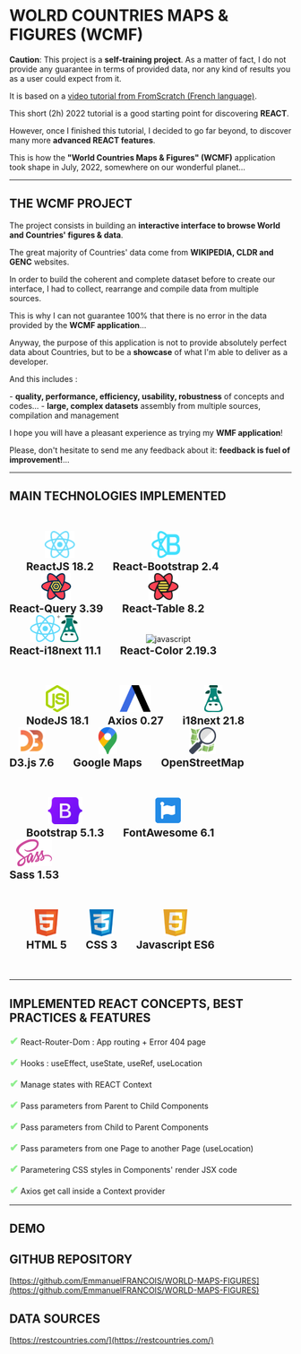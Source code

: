 # WOLRD COUNTRIES MAPS & FIGURES (WCMF)

**Caution**: This project is a **self-training project**. As a matter of fact, I do not provide any guarantee in terms of provided data, nor any kind of results you as a user could expect from it.

It is based on a [video tutorial from FromScratch (French language)](https://www.youtube.com/watch?v=f0X1Tl8aHtA).

This short (2h) 2022 tutorial is a good starting point for discovering **REACT**.

However, once I finished this tutorial, I decided to go far beyond, to discover many more **advanced REACT features**.

This is how the **"World Countries Maps & Figures" (WCMF)** application took shape in July, 2022, somewhere on our wonderful planet...

---

## THE WCMF PROJECT

<p>The project consists in building an <strong>interactive interface to browse World and Countries' figures & data</strong>.</p>
<p>The great majority of Countries' data come from  <strong>WIKIPEDIA, CLDR and GENC</strong> websites.</p>
<p>In order to build the coherent and complete dataset before to create our interface, I had to collect, rearrange and compile data from multiple sources.</p>
<p>This is why I can not guarantee 100% that there is no error in the data provided by the <strong>WCMF application</strong>...</p>
<p>Anyway, the purpose of this application is not to provide absolutely perfect data about Countries, but to be a <strong>showcase</strong> of what I'm able to deliver as a developer.</p>
<p>And this includes :</p>
- <strong>quality, performance, efficiency, usability, robustness</strong> of concepts and codes...
- <strong>large, complex datasets</strong> assembly from multiple sources, compilation and management

<p>I hope you will have a pleasant experience as trying my <strong>WMF application</strong>!</p>
<p>Please, don't hesitate to send me any feedback about it: <strong>feedback is fuel of improvement!</strong>...</p>

---

## MAIN TECHNOLOGIES IMPLEMENTED

<div style="margin: 50px 0 50px 0;">
  <div style="display: inline-block; margin: 0 30px 0 30px; text-align: center;">
    <img src="./src/assets/logos/React.svg" alt="react" height="48" />
    <div style="font-size: 1.2rem; font-weight: bold;">ReactJS 18.2</div>
  </div>
  <div style="display: inline-block; margin: 0 30px 0 0; text-align: center;">
    <img src="./src/assets/logos/React-Bootstrap.svg" alt="javascript" height="48" />
    <div style="font-size: 1.2rem; font-weight: bold;">React-Bootstrap 2.4</div>
  </div>
  <div style="display: inline-block; margin: 0 30px 0 0; text-align: center;">
    <img src="./src/assets/logos/React-Query.svg" alt="javascript" height="48" />
    <div style="font-size: 1.2rem; font-weight: bold;">React-Query 3.39</div>
  </div>
  <div style="display: inline-block; margin: 0 30px 0 0; text-align: center;">
    <img src="./src/assets/logos/React-Table.svg" alt="javascript" height="48" />
    <div style="font-size: 1.2rem; font-weight: bold;">React-Table 8.2</div>
  </div>
  <div style="display: inline-block; margin: 0 30px 0 0; text-align: center;">
    <img src="./src/assets/logos/React-i18next.svg" alt="javascript" height="48" />
    <div style="font-size: 1.2rem; font-weight: bold;">React-i18next 11.1</div>
  </div>
  <div style="display: inline-block; margin: 0 30px 0 0; text-align: center;">
    <img src="./src/assets/logos/React-Color.svg" alt="javascript" height="48" />
    <div style="font-size: 1.2rem; font-weight: bold;">React-Color 2.19.3</div>
  </div>
</div>
<div style="margin: 0 0 50px 0;">
  <div style="display: inline-block; margin: 0 30px 0 30px; text-align: center;">
    <img src="./src/assets/logos/NodeJS.svg" alt="nodejs" height="48" />
    <div style="font-size: 1.2rem; font-weight: bold;">NodeJS 18.1</div>
  </div>
  <div style="display: inline-block; margin: 0 30px 0 0; text-align: center;">
    <img src="./src/assets/logos/Axios.svg" alt="javascript" height="48" />
    <div style="font-size: 1.2rem; font-weight: bold;">Axios 0.27</div>
  </div>
  <div style="display: inline-block; margin: 0 30px 0 0; text-align: center;">
    <img src="./src/assets/logos/i18next.svg" alt="javascript" height="48" />
    <div style="font-size: 1.2rem; font-weight: bold;">i18next 21.8</div>
  </div>
  <div style="display: inline-block; margin: 0 30px 0 0; text-align: center;">
    <img src="./src/assets/logos/D3js.svg" alt="javascript" height="48" />
    <div style="font-size: 1.2rem; font-weight: bold;">D3.js 7.6</div>
  </div>
  <div style="display: inline-block; margin: 0 30px 0 0; text-align: center;">
    <img src="./src/assets/logos/GoogleMaps.svg" alt="javascript" height="48" />
    <div style="font-size: 1.2rem; font-weight: bold;">Google Maps</div>
  </div>
  <div style="display: inline-block; margin: 0 30px 0 0; text-align: center;">
    <img src="./src/assets/logos/OpenStreetMap.svg" alt="javascript" height="48" />
    <div style="font-size: 1.2rem; font-weight: bold;">OpenStreetMap</div>
  </div>
</div>
<div style="margin: 0 0 50px 0;">
  <div style="display: inline-block; margin: 0 30px 0 30px; text-align: center;">
    <img src="./src/assets/logos/Bootstrap.svg" alt="javascript" height="48" />
    <div style="font-size: 1.2rem; font-weight: bold;">Bootstrap 5.1.3</div>
  </div>
  <div style="display: inline-block; margin: 0 30px 0 0; text-align: center;">
    <img src="./src/assets/logos/FontAwesome.svg" alt="javascript" height="48" />
    <div style="font-size: 1.2rem; font-weight: bold;">FontAwesome 6.1</div>
  </div>
  <div style="display: inline-block; margin: 0 30px 0 0; text-align: center;">
    <img src="./src/assets/logos/Sass.svg" alt="javascript" height="48" />
    <div style="font-size: 1.2rem; font-weight: bold;">Sass 1.53</div>
  </div>
</div>
<div style="margin: 0 0 50px 0;">
  <div style="display: inline-block; margin: 0 30px 0 30px; text-align: center;">
    <img src="./src/assets/logos/HTML5.svg" alt="html5" height="48" />
    <div style="font-size: 1.2rem; font-weight: bold;">HTML 5</div>
  </div>
  <div style="display: inline-block; margin: 0 30px 0 0; text-align: center;">
    <img src="./src/assets/logos/CSS3.svg" alt="css3" height="48" />
    <div style="font-size: 1.2rem; font-weight: bold;">CSS 3</div>
  </div>
  <div style="display: inline-block; margin: 0 30px 0 0; text-align: center;">
    <img src="./src/assets/logos/Javascript.svg" alt="javascript" height="48" />
    <div style="font-size: 1.2rem; font-weight: bold;">Javascript ES6</div>
  </div>
</div>

---

## IMPLEMENTED REACT CONCEPTS, BEST PRACTICES & FEATURES
<p><span style="font-size: 1.2rem !important; font-weight: bold; color: lightgreen;">✔</span> React-Router-Dom : App routing + Error 404 page</p>
<p><span style="font-size: 1.2rem !important; font-weight: bold; color: lightgreen;">✔</span> Hooks : useEffect, useState, useRef, useLocation</p>
<p><span style="font-size: 1.2rem !important; font-weight: bold; color: lightgreen;">✔</span> Manage states with REACT Context</p>
<p><span style="font-size: 1.2rem !important; font-weight: bold; color: lightgreen;">✔</span> Pass parameters from Parent to Child Components</p>
<p><span style="font-size: 1.2rem !important; font-weight: bold; color: lightgreen;">✔</span> Pass parameters from Child to Parent Components</p>
<p><span style="font-size: 1.2rem !important; font-weight: bold; color: lightgreen;">✔</span> Pass parameters from one Page to another Page (useLocation)</p>
<p><span style="font-size: 1.2rem !important; font-weight: bold; color: lightgreen;">✔</span> Parametering CSS styles in Components' render JSX code</p>
<p><span style="font-size: 1.2rem !important; font-weight: bold; color: lightgreen;">✔</span> Axios get call inside a Context provider</p>

---

## DEMO

## GITHUB REPOSITORY
[https://github.com/EmmanuelFRANCOIS/WORLD-MAPS-FIGURES](https://github.com/EmmanuelFRANCOIS/WORLD-MAPS-FIGURES)

## DATA SOURCES
[https://restcountries.com/](https://restcountries.com/)


